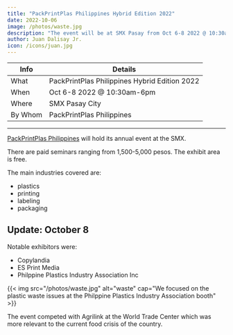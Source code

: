 ```yaml
---
title: "PackPrintPlas Philippines Hybrid Edition 2022"
date: 2022-10-06
image: /photos/waste.jpg
description: "The event will be at SMX Pasay from Oct 6-8 2022 @ 10:30am-6pm"
author: Juan Dalisay Jr.
icon: /icons/juan.jpg
---
```




Info | Details 
--- | ---
What | PackPrintPlas Philippines Hybrid Edition 2022
When | Oct 6-8 2022 @ 10:30am-6pm
Where | SMX Pasay City 
By Whom | PackPrintPlas Philippines
---



[PackPrintPlas Philippines](https://www.packprintplasphilippines.com) will hold its annual event at the SMX. 

There are paid seminars ranging from 1,500-5,000 pesos. The exhibit area is free. 

The main industries covered are:
- plastics
- printing
- labeling
- packaging

<!-- There were a lot of Chinese makers of packaging equipment  -->



## Update: October 8

Notable exhibitors were:

- Copylandia
- ES Print Media
- Philppine Plastics Industry Association Inc  


{{< img src="/photos/waste.jpg" alt="waste" cap="We focused on the plastic waste issues at the Philppine Plastics Industry Association booth" >}}


The event competed with Agrilink at the World Trade Center which was more relevant to the current food crisis of the country. 

